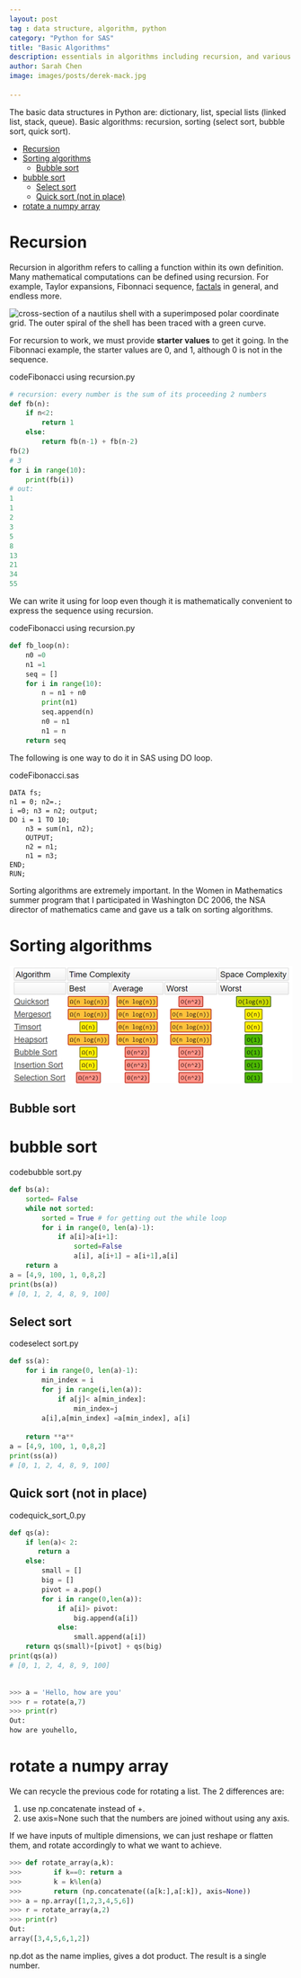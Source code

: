 ```yaml
---
layout: post
tag : data structure, algorithm, python
category: "Python for SAS"
title: "Basic Algorithms"
description: essentials in algorithms including recursion, and various sorting, such as bubble sort, quick sort, select sort,and search
author: Sarah Chen
image: images/posts/derek-mack.jpg

---
```

The basic data structures in Python are: dictionary, list, special lists (linked list, stack, queue). 
Basic algorithms: recursion, sorting (select sort, bubble sort, quick sort).

- [Recursion](#recursion)
- [Sorting algorithms](#sorting-algorithms)
  - [Bubble sort](#bubble-sort)
- [bubble sort](#bubble-sort-1)
  - [Select sort](#select-sort)
  - [Quick sort (not in place)](#quick-sort-not-in-place)
- [rotate a numpy array](#rotate-a-numpy-array)
  
# Recursion
Recursion in algorithm refers to calling a function within its own definition. Many mathematical computations can be defined using recursion.  For example, Taylor expansions, Fibonnaci sequence, [factals](https://en.wikipedia.org/wiki/Fractal) in general, and endless more. 

![cross-section of a nautilus shell](https://www.maa.org/sites/default/files/images/cms_upload/spiral04457.gif) with a superimposed polar coordinate grid. The outer spiral of the shell has been traced with a green curve.

For recursion to work, we must provide **starter values** to get it going.  In the Fibonnaci example, the starter values are 0, and 1, although 0 is not in the sequence. 

<div class="code-head"><span>code</span>Fibonacci using recursion.py</div>

```py
# recursion: every number is the sum of its proceeding 2 numbers
def fb(n):
    if n<2:
        return 1
    else:
        return fb(n-1) + fb(n-2)
fb(2)
# 3
for i in range(10):
    print(fb(i))
# out: 
1
1
2
3
5
8
13
21
34
55
```

We can write it using for loop even though it is mathematically convenient to express the sequence using recursion.
<div class="code-head"><span>code</span>Fibonacci using recursion.py</div>

```py
def fb_loop(n):
    n0 =0
    n1 =1
    seq = []
    for i in range(10):
        n = n1 + n0
        print(n1)
        seq.append(n)
        n0 = n1
        n1 = n
    return seq
```
The following is one way to do it in SAS using <span class="coding">DO</span> loop. 

<div class="code-head"><span>code</span>Fibonacci.sas</div>

```sas
DATA fs;
n1 = 0; n2=.;  
i =0; n3 = n2; output;
DO i = 1 TO 10;
    n3 = sum(n1, n2);
    OUTPUT;
    n2 = n1;
    n1 = n3;
END;
RUN;
```

Sorting algorithms are extremely important.  In the Women in Mathematics summer program that I participated in Washington DC 2006, the NSA director of mathematics came and gave us a talk on sorting algorithms.  

# Sorting algorithms

![Sorting algorithms and time efficiencies](../images/posts/sort.PNG)
## Bubble sort

# bubble sort

<div class="code-head"><span>code</span>bubble sort.py</div>

```python
def bs(a):
    sorted= False
    while not sorted:
        sorted = True # for getting out the while loop
        for i in range(0, len(a)-1):
            if a[i]>a[i+1]:
                sorted=False
                a[i], a[i+1] = a[i+1],a[i]
    return a
a = [4,9, 100, 1, 0,8,2]
print(bs(a))
# [0, 1, 2, 4, 8, 9, 100]
```


## Select sort


<div class="code-head"><span>code</span>select sort.py</div>

```python
def ss(a):
    for i in range(0, len(a)-1):
        min_index = i
        for j in range(i,len(a)):
            if a[j]< a[min_index]:
                min_index=j
        a[i],a[min_index] =a[min_index], a[i]

    return **a**
a = [4,9, 100, 1, 0,8,2]
print(ss(a))
# [0, 1, 2, 4, 8, 9, 100]
```
## Quick sort (not in place)
<div class="code-head"><span>code</span>quick_sort_0.py</div>

```python
def qs(a):
    if len(a)< 2:
       return a
    else:
        small = []
        big = []
        pivot = a.pop()
        for i in range(0,len(a)):
            if a[i]> pivot:
                big.append(a[i])
            else:
                small.append(a[i])
    return qs(small)+[pivot] + qs(big)
print(qs(a))
# [0, 1, 2, 4, 8, 9, 100]
```


```python

>>> a = 'Hello, how are you'
>>> r = rotate(a,7)
>>> print(r)
Out:
how are youhello,
```

# rotate a numpy array

We can recycle the previous code for rotating a list.  The 2 differences are:
1. use <span class="coding">np.concatenate</span> instead of <span class="coding">+</span>.
2. use <span class="coding">axis=None</span> such that the numbers are joined without using any axis. 

If we have inputs of multiple dimensions, we can just reshape or flatten them, and rotate accordingly to what we want to achieve. 

```python
>>> def rotate_array(a,k):
>>>        if k==0: return a
>>>        k = k%len(a)
>>>        return (np.concatenate((a[k:],a[:k]), axis=None))
>>> a = np.array([1,2,3,4,5,6])
>>> r = rotate_array(a,2)
>>> print(r)
Out:
array([3,4,5,6,1,2])

```

<span class="coding">np.dot</span> as the name implies, gives a dot product.  The result is a single number. 
